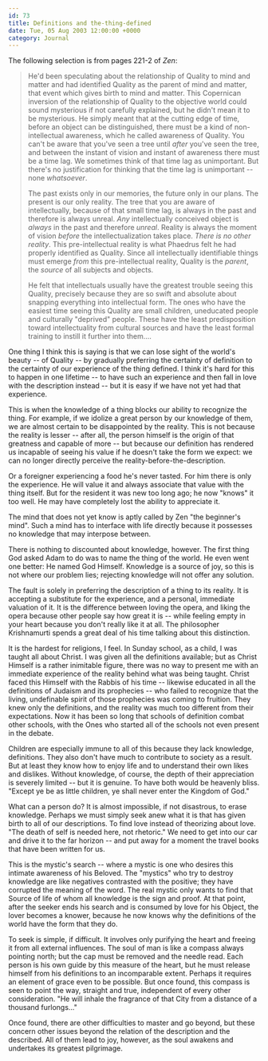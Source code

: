 ```yaml
---
id: 73
title: Definitions and the-thing-defined
date: Tue, 05 Aug 2003 12:00:00 +0000
category: Journal
---
```


The following selection is from pages 221-2 of *Zen*:

> He'd been speculating about the relationship of Quality to mind and
> matter and had identified Quality as the parent of mind and matter,
> that event which gives birth to mind and matter.  This Copernican
> inversion of the relationship of Quality to the objective world could
> sound mysterious if not carefully explained, but he didn't mean it to
> be mysterious.  He simply meant that at the cutting edge of time,
> before an object can be distinguished, there must be a kind of
> non-intellectual awareness, which he called awareness of Quality.  You
> can't be aware that you've seen a tree until *after* you've seen the
> tree, and between the instant of vision and instant of awareness there
> must be a time lag.  We sometimes think of that time lag as
> unimportant.  But there's no justification for thinking that the time
> lag is unimportant -- none *whatsoever*.
> 
> The past exists only in our memories, the future only in our plans.
> The present is our only reality.  The tree that you are aware of
> intellectually, because of that small time lag, is always in the past
> and therefore is always unreal.  *Any* intellectually conceived object
> is *always* in the past and therefore *unreal*.  Reality is always the
> moment of vision *before* the intellectualization takes place.  *There is
> no other reality*.  This pre-intellectual reality is what Phaedrus felt
> he had properly identified as Quality.  Since all intellectually
> identifiable things must emerge *from* this pre-intellectual reality,
> Quality is the *parent*, the *source* of all subjects and objects.
> 
> He felt that intellectuals usually have the greatest trouble seeing
> this Quality, precisely because they are so swift and absolute about
> snapping everything into intellectual form.  The ones who have the
> easiest time seeing this Quality are small children, uneducated people
> and culturally "deprived" people.  These have the least predisposition
> toward intellectuality from cultural sources and have the least formal
> training to instill it further into them....

One thing I think this is saying is that we can lose sight of the
world's beauty -- of Quality -- by gradually preferring the certainty of
definition to the certainty of our experience of the thing defined.  I
think it's hard for this to happen in one lifetime -- to have such an
experience and then fall in love with the description instead -- but it
is easy if we have not yet had that experience.

This is when the knowledge of a thing blocks our ability to recognize
the thing.  For example, if we idolize a great person by our knowledge
of them, we are almost certain to be disappointed by the reality.  This
is not because the reality is lesser -- after all, the person himself is
the origin of that greatness and capable of more -- but because our
definition has rendered us incapable of seeing his value if he doesn't
take the form we expect: we can no longer directly perceive the
reality-before-the-description.

Or a foreigner experiencing a food he's never tasted.  For him there is
only the experience.  He will value it and always associate that value
with the thing itself.  But for the resident it was new too long ago; he
now "knows" it too well.  He may have completely lost the ability to
appreciate it.

The mind that does not yet know is aptly called by Zen "the beginner's
mind".  Such a mind has to interface with life directly because it
possesses no knowledge that may interpose between.

There is nothing to discounted about knowledge, however.  The first
thing God asked Adam to do was to name the thing of the world.  He even
went one better: He named God Himself.  Knowledge is a source of joy, so
this is not where our problem lies; rejecting knowledge will not offer
any solution.

The fault is solely in preferring the description of a thing to its
reality.  It is accepting a substitute for the experience, and a
personal, immediate valuation of it.  It is the difference between
loving the opera, and liking the opera because other people say how
great it is -- while feeling empty in your heart because you don't
really like it at all.  The philosopher Krishnamurti spends a great deal
of his time talking about this distinction.

It is the hardest for religions, I feel.  In Sunday school, as a child,
I was taught all about Christ.  I was given all the definitions
available; but as Christ Himself is a rather inimitable figure, there
was no way to present me with an immediate experience of the reality
behind what was being taught.  Christ faced this Himself with the Rabbis
of his time -- likewise educated in all the definitions of Judaism and
its prophecies -- who failed to recognize that the living, undefinable
spirit of those prophecies was coming to fruition.  They knew only the
definitions, and the reality was much too different from their
expectations.  Now it has been so long that schools of definition combat
other schools, with the Ones who started all of the schools not even
present in the debate.

Children are especially immune to all of this because they lack
knowledge, definitions.  They also don't have much to contribute to
society as a result.  But at least they know how to enjoy life and to
understand their own likes and dislikes.  Without knowledge, of course,
the depth of their appreciation is severely limited -- but it is
genuine.  To have both would be heavenly bliss.  "Except ye be as little
children, ye shall never enter the Kingdom of God."

What can a person do?  It is almost impossible, if not disastrous, to
erase knowledge.  Perhaps we must simply seek anew what it is that has
given birth to all of our descriptions.  To find love instead of
theorizing about love.  "The death of self is needed here, not
rhetoric."  We need to get into our car and drive it to the far horizon
-- and put away for a moment the travel books that have been written for
us.

This is the mystic's search -- where a mystic is one who desires this
intimate awareness of his Beloved.  The "mystics" who try to destroy
knowledge are like negatives contrasted with the positive; they have
corrupted the meaning of the word.  The real mystic only wants to find
that Source of life of whom all knowledge is the sign and proof.  At
that point, after the seeker ends his search and is consumed by love for
his Object, the lover becomes a knower, because he now knows why the
definitions of the world have the form that they do.

To seek is simple, if difficult.  It involves only purifying the heart
and freeing it from all external influences.  The soul of man is like a
compass always pointing north; but the cap must be removed and the
needle read.  Each person is his own guide by this measure of the heart,
but he must release himself from his definitions to an incomparable
extent.  Perhaps it requires an element of grace even to be possible.
But once found, this compass is seen to point the way, straight and
true, independent of every other consideration.  "He will inhale the
fragrance of that City from a distance of a thousand furlongs..."

Once found, there are other difficulties to master and go beyond, but
these concern other issues beyond the relation of the description and
the described.  All of them lead to joy, however, as the soul awakens
and undertakes its greatest pilgrimage.


